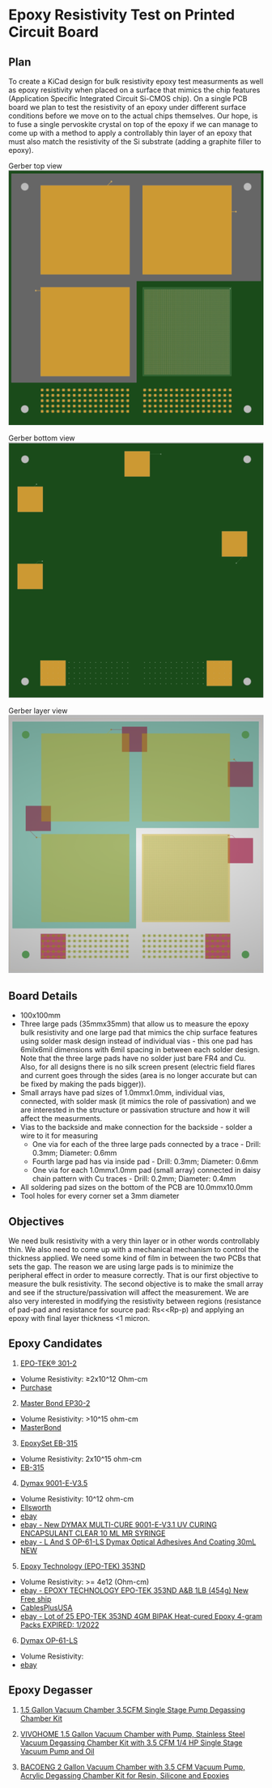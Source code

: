 #  Epoxy Resistivity Test on Printed Circuit Board

## Plan
To create a KiCad design for bulk resistivity epoxy test measurments as well as epoxy resistivity when placed on a surface that mimics the chip features (Application Specific Integrated Circuit Si-CMOS chip). On a single PCB board we plan to test the resistivity of an epoxy under different surface conditions before we move on to the actual chips themselves. Our hope, is to fuse a single pervoskite crystal on top of the epoxy if we can manage to come up with a method to apply a controllably thin layer of an epoxy that must also match the resistivity of the Si substrate (adding a graphite filler to epoxy). 

Gerber top view
![Top](/doc/assets/PCB/TopPCB.png)

Gerber bottom view
![Bottom](/doc/assets/PCB/BottomPCB.png)

Gerber layer view
![Layers](/doc/assets/PCB/LayersPCB.png)

## Board Details 
* 100x100mm
* Three large pads (35mmx35mm) that allow us to measure the epoxy bulk resistivity and one large pad that mimics the chip surface features using solder mask design instead of individual vias - this one pad has 6milx6mil dimensions with 6mil spacing in between each solder design. Note that the three large pads have no solder just bare FR4 and Cu. Also, for all designs there is no silk screen present (electric field flares and current goes through the sides (area is no longer accurate but can be fixed by making the pads bigger)).    
* Small arrays have pad sizes of 1.0mmx1.0mm, individual vias, connected, with solder mask (it mimics the role of passivation) and we are interested in the structure or passivation structure and how it will affect the measurments. 
* Vias to the backside and make connection for the backside - solder a wire to it for measuring
    * One via for each of the three large pads connected by a trace - Drill: 0.3mm; Diameter: 0.6mm
    * Fourth large pad has via inside pad -  Drill: 0.3mm; Diameter: 0.6mm
    * One via for each 1.0mmx1.0mm pad (small array) connected in daisy chain pattern with Cu traces - Drill: 0.2mm; Diameter: 0.4mm
* All soldering pad sizes on the bottom of the PCB are 10.0mmx10.0mm
* Tool holes for every corner set a 3mm diameter 

## Objectives
We need bulk resistivity with a very thin layer or in other words controllably thin. We also need to come up with a mechanical mechanism to control the thickness applied. We need some kind of film in between the two PCBs that sets the gap. The reason we are using large pads is to minimize the peripheral effect in order to measure correctly. That is our first objective to measure the bulk resistivity. The second objective is to make the small array and see if the structure/passivation will affect the measurement. We are also very interested in modifying the resistivity between regions (resistance of pad-pad and resistance for source pad: Rs<<Rp-p) and applying an epoxy with final layer thickness <1 micron. 

## Epoxy Candidates
1) [EPO-TEK® 301-2](https://www.epotek.com/docs/en/Datasheet/301-2.pdf)
* Volume Resistivity: ≥2x10^12 Ohm-cm
* [Purchase](https://www.laddresearch.com/chemicals/epo-tek-301-2-epoxy-resin-5060)

2) [Master Bond EP30-2](https://www.masterbond.com/tds/ep30-2)
* Volume Resistivity: >10^15 ohm-cm
* [MasterBond](https://www.masterbond.com)

3) [EpoxySet EB-315](https://epoxysetinc.com/wp-content/uploads/2020/03/EB-315.pdf)
* Volume Resistivity: 2x10^15 ohm-cm
* [EB-315](https://epoxysetinc.com/product/eb-315/)

4) [Dymax 9001-E-V3.5](https://www.ellsworth.com/products/by-manufacturer/dymax/encapsulants/uv-curing/dymax-multi-cure-9001-e-v3.5-uv-curing-encapsulant-clear-170-ml-cartridge/?srsltid=AfmBOorZjfYYmCmlOcWkSnxyRjvTr2e21JFwku0HsaL0gSIH-5wpNKFO)
* Volume Resistivity: 10^12 ohm-cm
* [Ellsworth](https://www.ellsworth.com/products/by-manufacturer/dymax/encapsulants/uv-curing/dymax-multi-cure-9001-e-v3.5-uv-curing-encapsulant-clear-30-ml-mr-syringe/?gad_source=1&gbraid=0AAAAAD_P3NHR8ELs3TAAU6QoGWj8NjrWA&gclid=CjwKCAiAw5W-BhAhEiwApv4goCe4mHgQJUezGabBxlys4fuh_6th7l_SkuixxjqWOsaDckQxBQdMORoCAigQAvD_BwE)
* [ebay](https://www.ebay.com/itm/266099712844?_skw=EpoxySet+EB-315Dymax+9001-E-V3.5&itmmeta=01JNES5BXQWCQHDWK94W233K32&hash=item3df4c7634c:g:0moAAOSwOIFjz-yW&itmprp=enc%3AAQAKAAAA4FkggFvd1GGDu0w3yXCmi1fN%2BntivxzV7wXvIQiv5AbHEBmQDP9B1SVzAj%2B98Drf7Os%2F9og71t7GQCWQku8CWPQsyMfhEylBrheljGM%2BSDzrds8d2rcQTHnwfdOAb33mJZ69Ijy%2B5FKyOY9LiD3%2FQl0GZV7HpLlJutCy7PmFKBjzHfpn%2FhHKW44PEAr1%2Fojo459TOcoXszq0%2BzMcvHhMZ%2FYyqLv70zoX3KLuefcEw%2FEkJG5LDztsdjVVnNS9vibIEFumekQSgrM6VyjjGe4gxX7GQwS4XBpo%2BNPwWFDVnxqH%7Ctkp%3ABk9SR_i-ldmrZQ)
* [ebay - New DYMAX MULTI-CURE 9001-E-V3.1 UV CURING ENCAPSULANT CLEAR 10 ML MR SYRINGE](https://www.ebay.com/itm/256292219822?_skw=Dymax+9001-E-V3.5&itmmeta=01JNESNPERYG59SVKJTK5M2MFQ&hash=item3bac34ebae:g:PnoAAOSwdoplT-hS&itmprp=enc%3AAQAKAAAA8FkggFvd1GGDu0w3yXCmi1cHnBAQpBHY4yqwoPHaJ0e3P31LLLd9ukDLhu8HhYupM54TY0RG%2FiYkR9X8jIO8mmOPH0Z%2Fh6C8W1NBujsOtOz%2B2OY%2FJ8H1%2FRL2NWzyCz%2B9cyaNmlVJ51Q8VbwChumzEApYFXQFzwBMbs4oyeqS2%2BHDiJew2za4t5lUNZb8Q7sahVXme8oOKLrVWbksmxQdZ%2B0H%2B7yNromkc3K%2FOLFHVI73BYfgB7svjXgcJ1AM8JOcTxfPCsJWmqyw%2B4dfL%2FeUqfjFmXaPAmmbAUi4j9Zn2gIHEgnO7axLHF9XB65gKqIcSw%3D%3D%7Ctkp%3ABk9SR8Ln1tmrZQ)
* [ebay - L And S OP-61-LS Dymax Optical Adhesives And Coating 30mL NEW](https://www.ebay.com/itm/167321149980?_trkparms=amclksrc%3DITM%26aid%3D1110013%26algo%3DHOMESPLICE.SIMRXI%26ao%3D1%26asc%3D281110%2C281315%2C280985%26meid%3Dd4685a2a2a2e4a7f8c4b548122a73711%26pid%3D101196%26rk%3D2%26rkt%3D12%26sd%3D256292219822%26itm%3D167321149980%26pmt%3D1%26noa%3D0%26pg%3D2332490%26algv%3DSimRXIVIWithPreRankerShufflingAspectRecall%26brand%3DL%2526S&_trksid=p2332490.c101196.m2219&itmprp=cksum%3A167321149980d4685a2a2a2e4a7f8c4b548122a73711%7Cenc%3AAQAKAAABIA7Ce8xvk2gRqFJuXvGltapV95a5coUmC3kbciUAKeszNX4A8IWe5JxJ5r%252BLRYQYzj7siNqRnZab7z4pQWCkarnqHOPl4x9DmDjQ2W3oseySbRNS53Z2Qb4N6%252BWlbC3AwY%252BwTOdGjz5lJ0ZGFSb4R4z%252BBNpfYSHo%252BNjQDSk%252FlBKY8qbVbv0drso7U6yv%252FGym%252F3Qe0aFPnY7FreJEaWNOJ1KZzK3tK52VJbzcUHVatwLgGR6ynVoVecfm1hyLez5dawXk9afLzG%252F5E10R17Jk%252FPwm9l5wKHCJsRHsnwPvu4WxSCHMc%252F6T5TjOWBwiMp7R%252Bnb57x0W5GXQfSH%252B71tP9CK%252BeHST7ljO2QD9tuNFC4H835PvV3CF6J%252BZvLXIFah1pQ%253D%253D%7Campid%3APL_CLK%7Cclp%3A2332490&epid=24069981702&itmmeta=01JNESQCE5GFGK7QQ5P4HSYWPW)

5) [Epoxy Technology (EPO-TEK) 353ND](https://www.gluespec.com/Materials/adhesive/epoxy-technology/epo-tek-353nd-t-black?gad_source=1&gbraid=0AAAAADPMaixsTquGvj406EPbFsBsGVrlI&gclid=CjwKCAiAt4C-BhBcEiwA8Kp0CfBs1VBJ1iU9LKdFmu7nnigc9BzGwFvaLJmKbJNBN-zCEAwCjQwa1RoCN1sQAvD_BwE)
* Volume Resistivity: >= 4e12 (Ohm-cm)
* [ebay - EPOXY TECHNOLOGY EPO-TEK 353ND A&B 1LB (454g) New Free ship](https://www.ebay.com/itm/135392408681?_skw=Epoxy+Technology+%28EPO-TEK%29+353ND&itmmeta=01JNESBRHHY6AZNZHPKA56W0W5&hash=item1f86043469:g:bP8AAOSwyGlnIwtZ&itmprp=enc%3AAQAKAAABAFkggFvd1GGDu0w3yXCmi1dOVWfVPZO%2BKsq%2Fso6BC9tWeYiSl2UH1UUM6eKChPZNIv6e4BfH0TiMud7%2BDGzBbcuQH5VgU0WJeqTMTBuYKJ6EhHiUEd3ouoU0HR%2BFcMRfsBhHHx%2Bdkgo76z%2BKr3ES9bg27ujbiiBIU%2B9m486hAm7nhQfvumXsDnlvhsHcxIWZRwye6ToC%2FygjFotS9RqSreg88BAmTyHLzKqgsJJa2iSy0FYRSL%2FP%2BAh0EddZ9K7yrhRVoW8mFNxn3VINIymKWSPz%2FbEaEg3XzEucyWlFkYN9qcrErF4xTwnEID9NLd6hrYGyhHd%2FmTFPFzEfMuVCedQ%3D%7Ctkp%3ABk9SR-qIr9mrZQ)
* [CablesPlusUSA](https://store.cablesplususa.com/epoxy-consumables/et353nd/?srsltid=AfmBOorIYfVzIgP2OUJ6UxyoQpBb1YHUImzy6usqU_77vGYhVGw6IIw8)
* [ebay - Lot of 25 EPO-TEK 353ND 4GM BIPAK Heat-cured Epoxy 4-gram Packs EXPIRED: 1/2022](https://www.ebay.com/itm/403925331493?_skw=Epoxy+Technology+%28EPO-TEK%29+353ND&itmmeta=01JNESBRHHXTYCZS6KK3EJ30XN&hash=item5e0bd36e25:g:TO0AAOSwS5JjPx8i&itmprp=enc%3AAQAKAAABAFkggFvd1GGDu0w3yXCmi1dAK4ba3sgQOlKXSkKM8hxNpg0I%2FABAr35%2FISeLUsy64EqDlGSSbf8HQf0XcAmFPcaIdQVDnrYN5FunrmGcV8zha7iHUqhApXENodza6NRUoZ%2BJ43c%2B6KYnhDCO5aJ3vwdkeupswSBuy8C%2BdB7LPAZlbKqDV7A9rLJw0vpTSR6KMxxZmVFVQIMIiaS9IYyw4a7IHc61BYFXN8Z%2FTTFMSxDV2nas0nCLgfCHBANdFCB7IS8rfiRsA5Eioe0hqMF%2FaWK8pJ5m4PWb6FvKqSTVdAj0icWEklcgfw26wiUvdt5%2FPY%2B7IlbP1xtnE418s4tVBeQ%3D%7Ctkp%3ABFBM6oiv2atl)

6) [Dymax OP-61-LS](https://dymax.com/content/download/4404/file_archived/OP-61%20PDS.pdf)
* Volume Resistivity: 
* [ebay](https://www.ebay.com/itm/156284455621)

## Epoxy Degasser

1) [1.5 Gallon Vacuum Chamber 3.5CFM Single Stage Pump Degassing Chamber Kit](https://www.vevor.com/vacuum-pump-c_11109/1-5-gallon-vacuum-chamber-3-5cfm-single-stage-pump-degassing-chamber-kit-p_010838830210?adp=gmc&utm_source=google&utm_medium=cpc&utm_id=21387046045&ad_group=166590768907&ad_id=702764145994&utm_term=&gad_source=4&gbraid=0AAAAACq8bLU8abmevVKs_kiU1s7kdmr-4&gclid=CjwKCAiAw5W-BhAhEiwApv4goPb6qM5FDWeUN8u7ZiwCaWDGu_8z-f6V2HLjtyExrKeVFEfVdd0sNBoCEWAQAvD_BwE)

2) [VIVOHOME 1.5 Gallon Vacuum Chamber with Pump, Stainless Steel Vacuum Degassing Chamber Kit with 3.5 CFM 1/4 HP Single Stage Vacuum Pump and Oil](https://www.amazon.com/VIVOHOME-Gallon-Chamber-Stainless-Degassing/dp/B091GQPVP9/ref=sr_1_2_sspa?crid=QPX49P0NYT9Y&dib=eyJ2IjoiMSJ9.g-VgaTX8DAMbnrIPQHHZ09Jv5DXjfytGYWYsR0zSMDjTh6Av0dN75e2fC3Rsv9MEyQy5DuMD2vG73PsvUSHYDd5u6YQZlmhuT5u--rLZkLTJpeyjcFbQIYm1CfXq8Md0lwBmXvbbHHHIPyOBTYJ5D4NkPyz_D8tlP7gvq1hMREL76yVjODMe9BztU-sbPgntkKejUcBFPBy6AXS_I7eB6MJeIU_-gq9ySbjsGuekOfE.audimm3jDjKUePJaIPsP23dUfYw3M7GF17HWC90cv9E&dib_tag=se&keywords=epoxy%2Bdegasser&qid=1741015604&sprefix=epoxy%2Bdegasser%2Caps%2C308&sr=8-2-spons&sp_csd=d2lkZ2V0TmFtZT1zcF9hdGY&th=1)

3) [BACOENG 2 Gallon Vacuum Chamber with 3.5 CFM Vacuum Pump, Acrylic Degassing Chamber Kit for Resin, Silicone and Epoxies](https://www.amazon.com/BACOENG-Chamber-Acrylic-Degassing-Silicone/dp/B0DCZ2NMGQ/ref=sxin_16_pa_sp_search_thematic_sspa?content-id=amzn1.sym.95e4d6bd-d93f-4ee1-9766-ff64f54d2f71%3Aamzn1.sym.95e4d6bd-d93f-4ee1-9766-ff64f54d2f71&crid=3F78HK6OD9ADI&cv_ct_cx=epoxy%2Bdegasser&keywords=epoxy%2Bdegasser&pd_rd_i=B0DCZ2NMGQ&pd_rd_r=5f7f43dd-9abc-482f-9b93-a63316f06263&pd_rd_w=uadZr&pd_rd_wg=RkwCm&pf_rd_p=95e4d6bd-d93f-4ee1-9766-ff64f54d2f71&pf_rd_r=JXB5T96M0GA9RX3SDMGV&qid=1741015062&sbo=RZvfv%2F%2FHxDF%2BO5021pAnSA%3D%3D&sprefix=epoxy%2Bdegasse%2Caps%2C141&sr=1-4-6024b2a3-78e4-4fed-8fed-e1613be3bcce-spons&sp_csd=d2lkZ2V0TmFtZT1zcF9zZWFyY2hfdGhlbWF0aWM&th=1)
